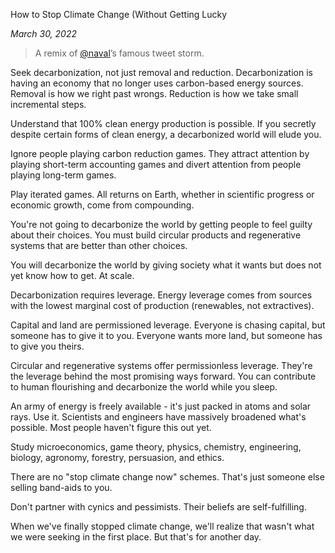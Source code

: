 How to Stop Climate Change (Without Getting Lucky

*March 30, 2022*

> A remix of [@naval](https://twitter.com/naval)’s famous tweet storm.

Seek decarbonization, not just removal and reduction. Decarbonization is having an economy that no longer uses carbon-based energy sources. Removal is how we right past wrongs. Reduction is how we take small incremental steps.

Understand that 100% clean energy production is possible. If you secretly despite certain forms of clean energy, a decarbonized world will elude you.

Ignore people playing carbon reduction games. They attract attention by playing short-term accounting games and divert attention from people playing long-term games.

Play iterated games. All returns on Earth, whether in scientific progress or economic growth, come from compounding.

You're not going to decarbonize the world by getting people to feel guilty about their choices. You must build circular products and regenerative systems that are better than other choices.

You will decarbonize the world by giving society what it wants but does not yet know how to get. At scale.

Decarbonization requires leverage. Energy leverage comes from sources with the lowest marginal cost of production (renewables, not extractives).

Capital and land are permissioned leverage. Everyone is chasing capital, but someone has to give it to you. Everyone wants more land, but someone has to give you theirs.

Circular and regenerative systems offer permissionless leverage. They're the leverage behind the most promising ways forward. You can contribute to human flourishing and decarbonize the world while you sleep.

An army of energy is freely available - it's just packed in atoms and solar rays. Use it.
Scientists and engineers have massively broadened what's possible. Most people haven't figure this out yet.

Study microeconomics, game theory, physics, chemistry, engineering, biology, agronomy, forestry, persuasion, and ethics.

There are no "stop climate change now" schemes. That's just someone else selling band-aids to you.

Don't partner with cynics and pessimists. Their beliefs are self-fulfilling.

When we've finally stopped climate change, we'll realize that wasn't what we were seeking in the first place. But that's for another day.